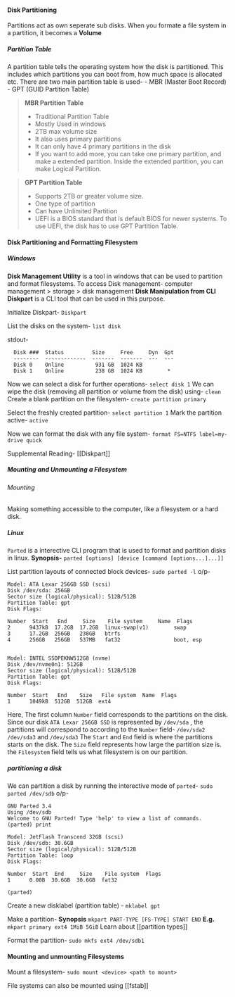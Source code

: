 #### Disk Partitioning
Partitions act as own seperate sub disks. 
When you formate a file system in a partition, it becomes a **Volume**
##### Partition Table
A partition table tells the operating system how the disk is partitioned. This includes which partitions you can boot from, how much space is allocated etc.
There are two main partition table is used-
	- MBR (Master Boot Record)
	- GPT (GUID Partition Table)

> **MBR Partition Table**
> - Traditional Partition Table
> - Mostly Used in windows
> - 2TB max volume size
> - It also uses primary partitions
> - It can only have 4 primary partitions in the disk
> - If you want to add more, you can take one primary partition, and make a extended partition. Inside the extended partition, you can make Logical Partition.

>**GPT Partition Table**
>- Supports 2TB or greater volume size.
>- One type of partition
>- Can have Unlimited Partition
>- UEFI is a BIOS standard that is default BIOS for newer systems. To use UEFI, the disk has to use GPT Partition Table.

#### Disk Partitioning and Formatting Filesystem
##### Windows
**Disk Management Utility** is a tool in windows that can be used to partition and format filesystems.
To access Disk management-
	computer management > storage > disk management
**Disk Manipulation from CLI**
**Diskpart** is a CLI tool that can be used in this purpose. 

Initialize Diskpart-
`Diskpart`

List the disks on the system-
`list disk`

stdout-
```
  Disk ###  Status         Size     Free     Dyn  Gpt
  --------  -------------  -------  -------  ---  ---
  Disk 0    Online          931 GB  1024 KB
  Disk 1    Online          238 GB  1024 KB        *
```

Now we can select a disk for further operations-
`select disk 1`
We can wipe the disk (removing all partition or volume from the disk) using-
`clean`
Create a blank partition on the filesystem-
`create partition primary`

Select the freshly created partition-
`select partition 1`
Mark the partition active-
`active`

Now we can format the disk with any file system-
`format FS=NTFS label=my-drive quick`

Supplemental Reading-
[[Diskpart]]

##### Mounting and Unmounting a Filesystem
###### Mounting
Making something accessible to the computer, like a filesystem or a hard disk.
##### Linux
`Parted` is a interective CLI program that is used to format and partition disks in linux.
**Synopsis-**
`parted [options] [device [command [options...]...]]`

List partition layouts of connected block devices-
`sudo parted -l`
o/p-
```
Model: ATA Lexar 256GB SSD (scsi)  
Disk /dev/sda: 256GB  
Sector size (logical/physical): 512B/512B  
Partition Table: gpt  
Disk Flags:    
  
Number  Start   End     Size    File system     Name  Flags  
2      9437kB  17.2GB  17.2GB  linux-swap(v1)        swap  
3      17.2GB  256GB   238GB   btrfs  
4      256GB   256GB   537MB   fat32                 boot, esp  
  
  
Model: INTEL SSDPEKNW512G8 (nvme)  
Disk /dev/nvme0n1: 512GB  
Sector size (logical/physical): 512B/512B  
Partition Table: gpt  
Disk Flags:    
  
Number  Start   End    Size   File system  Name  Flags  
1      1049kB  512GB  512GB  ext4
```

Here, The first column `Number` field corresponds to the partitions on the disk.
Since our disk `ATA Lexar 256GB SSD` is represented by `/dev/sda` , the partitions will correspond to according to the `Number` field-
`/dev/sda2` 
`/dev/sda3` and
`/dev/sda3`
The `Start` and `End` field is where the partitions starts on the disk.
The `Size` field represents how large the partition size is.
the `Filesystem` field tells us what filesystem is on our partition.

##### partitioning a disk
We can partition a disk by running the interective mode of `parted`-
`sudo parted /dev/sdb`
o/p-
```
GNU Parted 3.4  
Using /dev/sdb  
Welcome to GNU Parted! Type 'help' to view a list of commands.  
(parted) print                                                               
Model: JetFlash Transcend 32GB (scsi)  
Disk /dev/sdb: 30.6GB  
Sector size (logical/physical): 512B/512B  
Partition Table: loop  
Disk Flags:    
  
Number  Start  End     Size    File system  Flags  
1      0.00B  30.6GB  30.6GB  fat32  
  
(parted)
```

Create a new disklabel (partition table) -
`mklabel gpt`

Make a partition-
**Synopsis**
`mkpart PART-TYPE [FS-TYPE] START END`
**E.g.**
`mkpart primary ext4 1MiB 5GiB`
Learn about [[partition types]]

Format the partition-
`sudo mkfs ext4 /dev/sdb1`

#### Mounting and unmounting Filesystems

Mount a filesystem-
`sudo mount <device> <path to mount>`

File systems can also be mounted using [[fstab]]